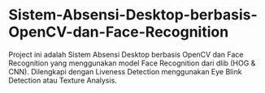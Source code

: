 # Sistem-Absensi-Desktop-berbasis-OpenCV-dan-Face-Recognition
Project ini adalah Sistem Absensi Desktop berbasis OpenCV dan Face Recognition yang menggunakan model Face Recognition dari dlib (HOG &amp; CNN). Dilengkapi dengan Liveness Detection menggunakan Eye Blink Detection atau Texture Analysis.
